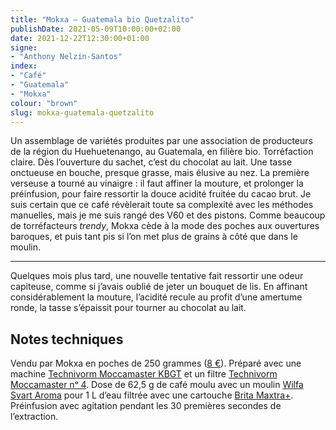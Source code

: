```yaml
---
title: "Mokxa — Guatemala bio Quetzalito"
publishDate: 2021-05-09T10:00:00+02:00
date: 2021-12-22T12:30:00+01:00
signe:
- "Anthony Nelzin-Santos"
index:
- "Café"
- "Guatemala"
- "Mokxa"
colour: "brown"
slug: mokxa-guatemala-quetzalito
---
```


Un assemblage de variétés produites par une association de producteurs de la région du Huehuetenango, au Guatemala, en filière bio. Torréfaction claire. Dès l’ouverture du sachet, c’est du chocolat au lait. Une tasse onctueuse en bouche, presque grasse, mais élusive au nez. La première verseuse a tourné au vinaigre : il faut affiner la mouture, et prolonger la préinfusion, pour faire ressortir la douce acidité fruitée du cacao brut. Je suis certain que ce café révèlerait toute sa complexité avec les méthodes manuelles, mais je me suis rangé des V60 et des pistons. Comme beaucoup de torréfacteurs *trendy*, Mokxa cède à la mode des poches aux ouvertures baroques, et puis tant pis si l’on met plus de grains à côté que dans le moulin.

---

Quelques mois plus tard, une nouvelle tentative fait ressortir une odeur capiteuse, comme si j’avais oublié de jeter un bouquet de lis. En affinant considérablement la mouture, l’acidité recule au profit d’une amertume ronde, la tasse s’épaissit pour tourner au chocolat au lait.

## Notes techniques

Vendu par Mokxa en poches de 250 grammes ([8 €](https://shop.cafemokxa.com/12-nos-cafes "Notre gamme de cafés de spécialité torréfiés à Lyon et Strasbourg")). Préparé avec une machine [Technivorm Moccamaster KBGT](https://amzn.to/3oKQ0KJ) et un filtre [Technivorm Moccamaster nᵒ 4](https://amzn.to/3mamexu). Dose de 62,5 g de café moulu avec un moulin [Wilfa Svart Aroma](https://amzn.to/38zVkdx) pour 1 L d’eau filtrée avec une cartouche [Brita Maxtra+](https://amzn.to/2WariXS). Préinfusion avec agitation pendant les 30 premières secondes de l’extraction.
